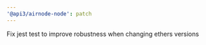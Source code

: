 ```yaml
---
'@api3/airnode-node': patch
---
```


Fix jest test to improve robustness when changing ethers versions
